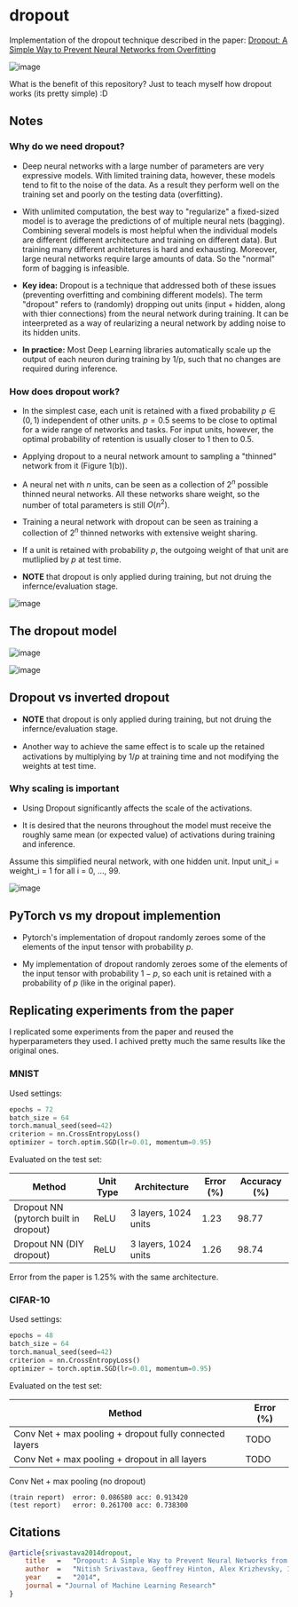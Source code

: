 # dropout
Implementation of the dropout technique described in the paper: [Dropout: A Simple Way to Prevent Neural Networks from Overfitting](https://jmlr.org/papers/volume15/srivastava14a/srivastava14a.pdf)

![image](/res/figure_1.png)

What is the benefit of this repository? Just to teach myself how dropout works
(its pretty simple) :D

## Notes

### Why do we need dropout?

* Deep neural networks with a large number of parameters are very expressive models. With limited training data, however, these models tend to fit to the noise of the data. As a result they perform well on the training set and poorly on the testing data (overfitting).

* With unlimited computation, the best way to "regularize" a fixed-sized model is to average the predictions of of multiple neural nets (bagging). Combining several models is most helpful when the individual models are different (different architecture and training on different data). But training many different architetures is hard and exhausting. Moreover, large neural networks require large amounts of data. So the "normal" form of bagging is infeasible.

* **Key idea:** Dropout is a technique that addressed both of these issues (preventing overfitting and combining different models). The term "dropout" refers to (randomly) dropping out units (input + hidden, along with thier connections) from the neural network during training.
It can be inteerpreted as a way of reularizing a neural network by adding noise to its hidden units.

* **In practice:** Most Deep Learning libraries automatically scale up the output of each
neuron during training by 1/p, such that no changes are required during inference.

### How does dropout work?

* In the simplest case, each unit is retained with a fixed probability $p \in (0, 1)$ independent of other units. $p=0.5$ seems to be close to optimal for a wide range of networks and tasks. For input units, however, the optimal probability of retention is usually closer to 1 then to 0.5.

* Applying dropout to a neural network amount to sampling a "thinned" network from it (Figure 1(b)).

* A neural net with $n$ units, can be seen as a collection of $2^n$ possible thinned neural networks. All these networks share weight, so the number of total parameters is still $O(n^2)$.

* Training a neural network with dropout can be seen as training a collection of $2^n$ thinned networks with extensive weight sharing.

* If a unit is retained with probability $p$, the outgoing weight of that unit are mutliplied by $p$ at test time.

* **NOTE** that dropout is only applied during training, but not druing the infernce/evaluation stage.

![image](/res/figure_2.png)

## The dropout model

![image](/res/dropout_model.png)

![image](/res/dropout_model_2.png)

## Dropout vs inverted dropout

* **NOTE** that dropout is only applied during training, but not druing the infernce/evaluation stage.

* Another way to achieve the same eﬀect is to scale up the retained activations by multiplying
by $1/p$ at training time and not modifying the weights at test time.


### Why scaling is important

* Using Dropout significantly affects the scale of the activations.

*  It is desired that the neurons throughout the model must receive the roughly same mean (or expected value) of activations during training and inference.

Assume this simplified neural network, with one hidden unit. Input unit_i = weight_i = 1 for all i = 0, ..., 99.

![image](/res/dropout_pen_and_paper.png)


## PyTorch vs my dropout implemention

* Pytorch's implementation of dropout randomly zeroes some of the elements of the input tensor with probability $p$.

* My implementation of dropout randomly zeroes some of the elements of the input tensor with probability $1 - p$, so each unit is retained with a probability of $p$ (like in the original paper).

## Replicating experiments from the paper
I replicated some experiments from the paper and reused the hyperparameters they used. I achived pretty much the same results like the original ones.

### MNIST

Used settings:

```python
epochs = 72 
batch_size = 64
torch.manual_seed(seed=42)
criterion = nn.CrossEntropyLoss()
optimizer = torch.optim.SGD(lr=0.01, momentum=0.95)
```

Evaluated on the test set:

| Method | Unit Type | Architecture | Error (%) | Accuracy (%) |
| ------------------------------------- | --------- | ------------ | ---- |------ |
| Dropout NN (pytorch built in dropout) | ReLU | 3 layers, 1024 units | 1.23 | 98.77 |
| Dropout NN (DIY dropout) | ReLU | 3 layers, 1024 units | 1.26 | 98.74 |

Error from the paper is $1.25$% with the same architecture.


### CIFAR-10

Used settings:
```python
epochs = 48
batch_size = 64
torch.manual_seed(seed=42)
criterion = nn.CrossEntropyLoss()
optimizer = torch.optim.SGD(lr=0.01, momentum=0.95)
```


Evaluated on the test set:

| Method | Error (%) |
| ------- | -------- |  
| Conv Net + max pooling + dropout fully connected layers | TODO |
| Conv Net + max pooling + dropout in all layers | TODO |

Conv Net + max pooling (no dropout)
```text
(train report)  error: 0.086580 acc: 0.913420
(test report)   error: 0.261700 acc: 0.738300
```

## Citations

```bibtex
@article{srivastava2014dropout,
    title   =   "Dropout: A Simple Way to Prevent Neural Networks from Overfitting",
    author  =   "Nitish Srivastava, Geoffrey Hinton, Alex Krizhevsky, Ilya Sutskever, Ruslan Salakhutdinov",
    year    =   "2014",
    journal = "Journal of Machine Learning Research"
}
```